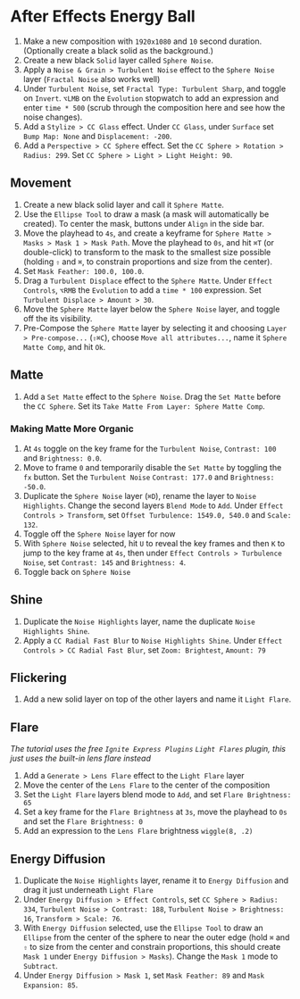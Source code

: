 # After Effects Energy Ball

1. Make a new composition with `1920x1080` and `10` second duration. (Optionally create a black solid as the background.)
2. Create a new black `Solid` layer called `Sphere Noise`.
3. Apply a `Noise & Grain > Turbulent Noise` effect to the `Sphere Noise` layer (`Fractal Noise` also works well)
4. Under `Turbulent Noise`, set `Fractal Type: Turbulent Sharp`, and toggle on `Invert`. `⌥LMB` on the `Evolution` stopwatch to add an expression and enter `time * 500` (scrub through the composition here and see how the noise changes).
5. Add a `Stylize > CC Glass` effect. Under `CC Glass`, under `Surface` set `Bump Map: None` and `Displacement: -200`.
6. Add a `Perspective > CC Sphere` effect. Set the `CC Sphere > Rotation > Radius: 299`. Set `CC Sphere > Light > Light Height: 90`.

## Movement

1. Create a new black solid layer and call it `Sphere Matte`.
2. Use the `Ellipse Tool` to draw a mask (a mask will automatically be created). To center the mask, buttons under `Align` in the side bar.
3. Move the playhead to `4s`, and create a keyframe for `Sphere Matte > Masks > Mask 1 > Mask Path`. Move the playhead to `0s`, and hit `⌘T` (or double-click) to transform to the mask to the smallest size possible (holding `⇧` and `⌘`, to constrain proportions and size from the center).
4. Set `Mask Feather: 100.0, 100.0`.
5. Drag a `Turbulent Displace` effect to the `Sphere Matte`. Under `Effect Controls`, `⌥RMB` the `Evolution` to add a `time * 100` expression. Set `Turbulent Displace > Amount > 30`.
6. Move the `Sphere Matte` layer below the `Sphere Noise` layer, and toggle off the its visibility.
7. Pre-Compose the `Sphere Matte` layer by selecting it and choosing `Layer > Pre-compose...` (`⇧⌘C`), choose `Move all attributes...`, name it `Sphere Matte Comp`, and hit `Ok`.

## Matte

1. Add a `Set Matte` effect to the `Sphere Noise`. Drag the `Set Matte` before the `CC Sphere`. Set its `Take Matte From Layer: Sphere Matte Comp`.

### Making Matte More Organic

1. At `4s` toggle on the key frame for the `Turbulent Noise`, `Contrast: 100` and `Brightness: 0.0`.
2. Move to frame `0` and temporarily disable the `Set Matte` by toggling the `fx` button. Set the `Turbulent Noise` `Contrast: 177.0` and `Brightness: -50.0`.
3. Duplicate the `Sphere Noise` layer (`⌘D`), rename the layer to `Noise Highlights`. Change the second layers `Blend Mode` to `Add`. Under `Effect Controls > Transform`, set `Offset Turbulence: 1549.0, 540.0` and `Scale: 132`.
4. Toggle off the `Sphere Noise` layer for now
5. With `Sphere Noise` selected, hit `U` to reveal the key frames and then `K` to jump to the key frame at `4s`, then under `Effect Controls > Turbulence Noise`, set `Contrast: 145` and `Brightness: 4`.
6. Toggle back on `Sphere Noise`

## Shine

1. Duplicate the `Noise Highlights` layer, name the duplicate `Noise Highlights Shine`.
2. Apply a `CC Radial Fast Blur` to `Noise Highlights Shine`. Under `Effect Controls > CC Radial Fast Blur`, set `Zoom: Brightest`, `Amount: 79`

## Flickering

1. Add a new solid layer on top of the other layers and name it `Light Flare`.

## Flare

*The tutorial uses the free `Ignite Express Plugins` `Light Flares` plugin, this just uses the built-in lens flare instead*

1. Add a `Generate > Lens Flare` effect to the `Light Flare` layer
2. Move the center of the `Lens Flare` to the center of the composition
3. Set the `Light Flare` layers blend mode to `Add`, and set `Flare Brightness: 65`
4. Set a key frame for the `Flare Brightness` at `3s`, move the playhead to `0s` and set the `Flare Brightness: 0`
5. Add an expression to the `Lens Flare` brightness `wiggle(8, .2)`

## Energy Diffusion

1. Duplicate the `Noise Highlights` layer, rename it to `Energy Diffusion` and drag it just underneath `Light Flare`
2. Under `Energy Diffusion > Effect Controls`, set `CC Sphere > Radius: 334`, `Turbulent Noise > Contrast: 188`, `Turbulent Noise > Brightness: 16`, `Transform > Scale: 76`.
3. With `Energy Diffusion` selected, use the `Ellipse Tool` to draw an `Ellipse` from the center of the sphere to near the outer edge (hold `⌘` and `⇧` to size from the center and constrain proportions, this should create `Mask 1` under `Energy Diffusion > Masks`). Change the `Mask 1` mode to `Subtract`.
4. Under `Energy Diffusion > Mask 1`, set `Mask Feather: 89` and `Mask Expansion: 85`.
